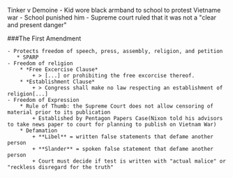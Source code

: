 Tinker v Demoine
    - Kid wore black armband to school to protest Vietname war
    - School punished him
    - Supreme court ruled that it was not a "clear and present danger"

###The First Amendment

    - Protects freedom of speech, press, assembly, religion, and petition
       * SPARP
    - Freedom of religion
        * *Free Excercise Clause*
            + > [...] or prohibiting the free excorcise thereof.
        * *Establishment Clause*
            + > Congress shall make no law respecting an establishment of religion[...]
    - Freedom of Expression
        * Rule of Thumb: the Supreme Court does not allow censoring of material prior to its publication
            + Established by Pentagon Papers Case(Nixon told his advisors to take news paper to court for planning to publish on Vietnam War)
        * Defamation
            + **Libel** = written false statements that defame another person
            + **Slander** = spoken false statement that defame another person
            + Court must decide if test is written with "actual malice" or "reckless disregard for the truth"
